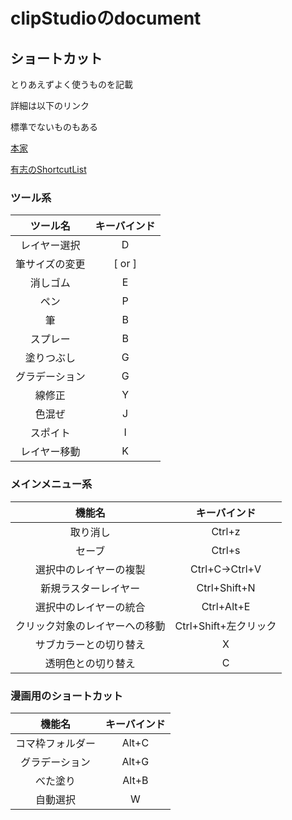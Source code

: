 # clipStudioのdocument

## ショートカット

とりあえずよく使うものを記載　

詳細は以下のリンク

標準でないものもある

[本家](https://www.clip-studio.com/site/gd/csp/manual/userguide/csp_userguide/900_shortcut/900_shortcut_0.htm)

[有志のShortcutList](http://blackstraycat.nobody.jp/digitalillustration/clipstudio-paint/clipstudio-paint-shortcut.html)

### ツール系

| ツール名       | キーバインド |
|:--------------:|:------------:|
| レイヤー選択   | D            |
| 筆サイズの変更 | [ or ]       |
| 消しゴム       | E            |
| ペン           | P            |
| 筆             | B            |
| スプレー       | B            |
| 塗りつぶし     | G            |
| グラデーション | G            |
| 線修正         | Y            |
| 色混ぜ         | J            |
| スポイト       | I            |
| レイヤー移動   | K            |

### メインメニュー系

| 機能名                         | キーバインド          |
|:------------------------------:|:---------------------:|
| 取り消し                       | Ctrl+z                |
| セーブ                         | Ctrl+s                |
| 選択中のレイヤーの複製         | Ctrl+C->Ctrl+V        |
| 新規ラスターレイヤー           | Ctrl+Shift+N          |
| 選択中のレイヤーの統合         | Ctrl+Alt+E            |
| クリック対象のレイヤーへの移動 | Ctrl+Shift+左クリック |
| サブカラーとの切り替え        | X                     |
| 透明色との切り替え             | C                     |

### 漫画用のショートカット

| 機能名           | キーバインド |
|:----------------:|:------------:|
| コマ枠フォルダー | Alt+C        |
| グラデーション   | Alt+G        |
| べた塗り         | Alt+B        |
| 自動選択         | W            |
